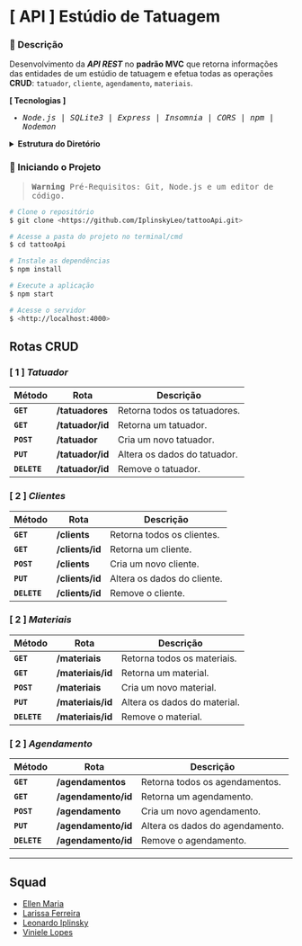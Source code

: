 # [ API ] Estúdio de Tatuagem 
### 📑 Descrição
Desenvolvimento da <em>**API REST**</em> no **padrão MVC** que retorna informações das entidades de um estúdio de tatuagem e efetua todas as operações **CRUD**: ``tatuador``, ``cliente``, ``agendamento``, ``materiais``.

**[ Tecnologias ]**

<samp>
  
- <em>Node.js</em> | <em>SQLite3</em> | <em>Express</em> | <em>Insomnia</em> | <em>CORS</em> | <em>npm</em> | <em>Nodemon</em>
  
</samp>

<details>
<summary>  
  <strong>Estrutura do Diretório</strong>
</summary>
<br>

```
src/
├─ controllers/
│  ├─ TatuadorController.js
│  ├─ ClienteController.js
│  ├─ MateriaisController.js
│  └─ AgendamentoController.js
├─ dao/
│  ├─ TatuadorDAO.js
│  ├─ ClienteDAO.js
│  ├─ MateriaisDAO.js
│  └─ AgendamentoDAO.js
├─ models/
│  ├─ Tatuador.js
│  ├─ Cliente.js
│  ├─ Materiais.js
│  └─ Agendamento.js
├─ database/
│  ├─ create-and-populate.js
│  ├─ config.js
│  └─ database.db
├─ routes/
│  ├─ tatuador.js
│  ├─ cliente.js
│  ├─ materiais.js
│  └─ agendamento.js
└─ main.js
```
  
</details>


### 🎲 Iniciando o Projeto


<samp>
  
> **Warning** 
> Pré-Requisitos: Git, Node.js e um editor de código.

</samp>

```bash
# Clone o repositório
$ git clone <https://github.com/IplinskyLeo/tattooApi.git>

# Acesse a pasta do projeto no terminal/cmd
$ cd tattooApi

# Instale as dependências
$ npm install

# Execute a aplicação 
$ npm start

# Acesse o servidor
$ <http://localhost:4000>
```

## Rotas CRUD

### [ 1 ] <em>Tatuador</em>

| Método | Rota | Descrição |
| ------ | ----- | ----------- |
| **`GET`** | **/tatuadores** | Retorna todos os tatuadores. |
|  **`GET`** | **/tatuador/id** | Retorna um tatuador. |
|  **`POST`** | **/tatuador** | Cria um novo tatuador.  |
|  **`PUT`** | **/tatuador/id** | Altera os dados do tatuador.
|  **`DELETE`** | **/tatuador/id** | Remove o tatuador.
  
### [ 2 ] <em>Clientes</em>

| Método | Rota | Descrição |
| ------ | ----- | ----------- |
|  **`GET`** | **/clients** | Retorna todos os clientes. |
|  **`GET`** | **/clients/id** | Retorna um cliente. |
|  **`POST`** | **/clients** | Cria um novo cliente.  |
|  **`PUT`** | **/clients/id** | Altera os dados do cliente.
|  **`DELETE`** | **/clients/id** | Remove o cliente.
  

### [ 2 ] <em>Materiais</em>

| Método | Rota | Descrição |
| ------ | ----- | ----------- |
|  **`GET`** | **/materiais** | Retorna todos os materiais. |
|  **`GET`** | **/materiais/id** |  Retorna um material. |
|  **`POST`** | **/materiais** | Cria um novo material.  |
|  **`PUT`** | **/materiais/id** | Altera os dados do material.
|  **`DELETE`** | **/materiais/id** | Remove o material.
  
### [ 2 ] <em>Agendamento</em>

| Método | Rota | Descrição |
| ------ | ----- | ----------- |
|  **`GET`** | **/agendamentos** | Retorna todos os agendamentos. |
|  **`GET`** | **/agendamento/id** | Retorna um agendamento. |
|  **`POST`** | **/agendamento** | Cria um novo agendamento.  |
|  **`PUT`** | **/agendamento/id** | Altera os dados do agendamento.
|  **`DELETE`** | **/agendamento/id** | Remove o agendamento.

---

## Squad
- [Ellen Maria](https://github.com/ellenmariadev/)
- [Larissa Ferreira](https://github.com/Lari-Ferreira)
- [Leonardo Iplinsky](https://github.com/IplinskyLeo)
- [Viniele Lopes](https://github.com/vinielelopes)
